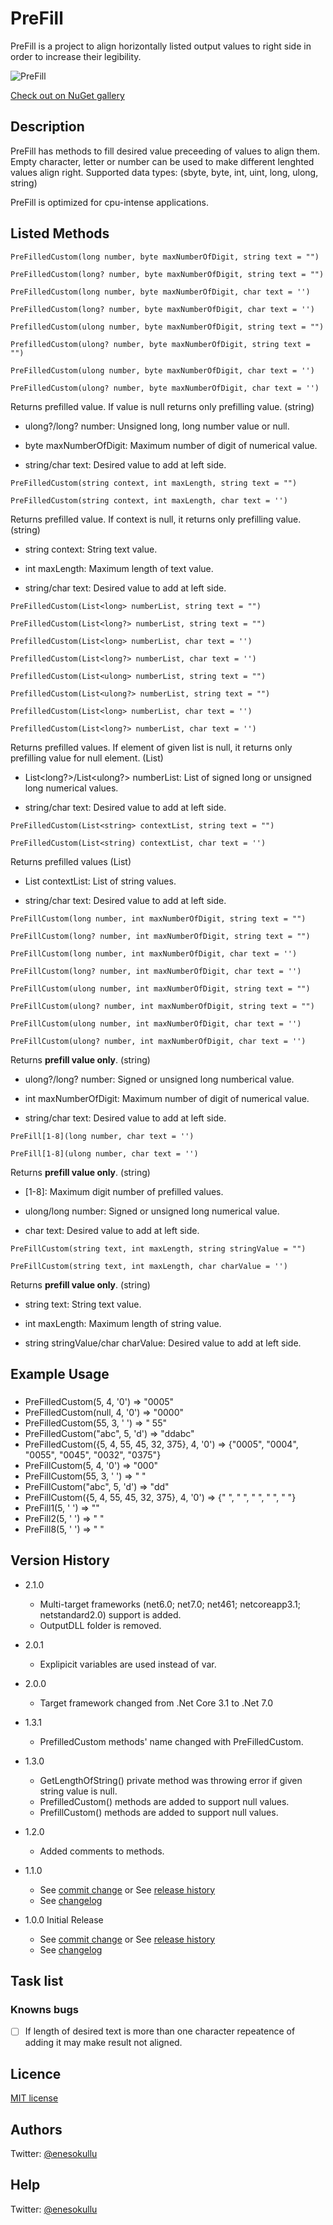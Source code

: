 # PreFill

PreFill is a project to align horizontally listed output values to right side in order to increase their legibility.

![PreFill](https://github.com/meokullu/PreFill/blob/master/Prefill/Resources/Screenshot.png)

[Check out on NuGet gallery](https://www.nuget.org/packages/PreFill/)

## Description

PreFill has methods to fill desired value preceeding of values to align them. Empty character, letter or number can be used to make different lenghted values align right. Supported data types: (sbyte, byte, int, uint, long, ulong, string)

PreFill is optimized for cpu-intense applications.

## Listed Methods

```
PreFilledCustom(long number, byte maxNumberOfDigit, string text = "")
```
```
PreFilledCustom(long? number, byte maxNumberOfDigit, string text = "")
```
```
PreFilledCustom(long number, byte maxNumberOfDigit, char text = '')
```
```
PreFilledCustom(long? number, byte maxNumberOfDigit, char text = '')
```
```
PrefilledCustom(ulong number, byte maxNumberOfDigit, string text = "")
```
```
PrefilledCustom(ulong? number, byte maxNumberOfDigit, string text = "")
```
```
PreFilledCustom(ulong number, byte maxNumberOfDigit, char text = '')
```
```
PreFilledCustom(ulong? number, byte maxNumberOfDigit, char text = '')
```

Returns prefilled value. If value is null returns only prefilling value. (string)

* ulong?/long? number: Unsigned long, long number value or null.

* byte maxNumberOfDigit: Maximum number of digit of numerical value.

* string/char text: Desired value to add at left side.

```
PreFilledCustom(string context, int maxLength, string text = "")
```
```
PreFilledCustom(string context, int maxLength, char text = '')
```
Returns prefilled value. If context is null, it returns only prefilling value. (string)

* string context: String text value.

* int maxLength: Maximum length of text value.

* string/char text: Desired value to add at left side.

```
PreFilledCustom(List<long> numberList, string text = "")
```
```
PreFilledCustom(List<long?> numberList, string text = "")
```
```
PrefilledCustom(List<long> numberList, char text = '')
```
```
PrefilledCustom(List<long?> numberList, char text = '')
```
```
PrefilledCustom(List<ulong> numberList, string text = "")
```
```
PrefilledCustom(List<ulong?> numberList, string text = "")
```
```
PrefilledCustom(List<long> numberList, char text = '')
```
```
PrefilledCustom(List<long?> numberList, char text = '')
```

Returns prefilled values. If element of given list is null, it returns only prefilling value for null element. (List<string>)

* List<long?>/List<ulong?> numberList: List of signed long or unsigned long numerical values.
 
* string/char text: Desired value to add at left side.

```
PreFilledCustom(List<string> contextList, string text = "")
```
```
PreFilledCustom(List<string) contextList, char text = '')
```

Returns prefilled values (List<string>)

* List<string> contextList: List of string values.

* string/char text: Desired value to add at left side.

```
PreFillCustom(long number, int maxNumberOfDigit, string text = "")
```
```
PreFillCustom(long? number, int maxNumberOfDigit, string text = "")
```
```
PreFillCustom(long number, int maxNumberOfDigit, char text = '')
```
```
PreFillCustom(long? number, int maxNumberOfDigit, char text = '')
```
```
PreFillCustom(ulong number, int maxNumberOfDigit, string text = "")
```
```
PreFillCustom(ulong? number, int maxNumberOfDigit, string text = "")
```
```
PreFillCustom(ulong number, int maxNumberOfDigit, char text = '')
```
```
PreFillCustom(ulong? number, int maxNumberOfDigit, char text = '')
```

Returns **prefill value only**. (string)

* ulong?/long? number: Signed or unsigned long numberical value.

* int maxNumberOfDigit: Maximum number of digit of numerical value.

* string/char text: Desired value to add at left side.

```
PreFill[1-8](long number, char text = '')
```
```
PreFill[1-8](ulong number, char text = '')
```

Returns **prefill value only**. (string)

* [1-8]: Maximum digit number of prefilled values.

* ulong/long number: Signed or unsigned long numerical value.

* char text: Desired value to add at left side.

```
PreFillCustom(string text, int maxLength, string stringValue = "")
```
```
PreFillCustom(string text, int maxLength, char charValue = '')
```

Returns **prefill value only**. (string)

* string text: String text value.

* int maxLength: Maximum length of string value.

* string stringValue/char charValue: Desired value to add at left side.

## Example Usage

###

* PreFilledCustom(5, 4, '0') => "0005"
* PreFilledCustom(null, 4, '0') => "0000"
* PreFilledCustom(55, 3, ' ') => " 55"
* PreFilledCustom("abc", 5, 'd') => "ddabc"
* PreFilledCustom({5, 4, 55, 45, 32, 375}, 4, '0') => {"0005", "0004", "0055", "0045", "0032", "0375"}
* PreFillCustom(5, 4, '0') => "000"
* PreFillCustom(55, 3, ' ') => " "
* PreFillCustom("abc", 5, 'd') => "dd"
* PreFillCustom({5, 4, 55, 45, 32, 375}, 4, '0') => {"   ", "   ", "  ", "  ", " "}
* PreFill1(5, ' ') => ""
* PreFill2(5, ' ') => " "
* PreFill8(5, ' ') => "       "

## Version History

* 2.1.0
	* Multi-target frameworks (net6.0; net7.0; net461; netcoreapp3.1; netstandard2.0) support is added.
	* OutputDLL folder is removed.

* 2.0.1
   * Explipicit variables are used instead of var.

* 2.0.0
   * Target framework changed from .Net Core 3.1 to .Net 7.0

* 1.3.1
   * PrefilledCustom methods' name changed with PreFilledCustom.

* 1.3.0
   * GetLengthOfString() private method was throwing error if given string value is null.
   * PrefilledCustom() methods are added to support null values.
   * PrefillCustom() methods are added to support null values.

* 1.2.0
  * Added comments to methods.
  
* 1.1.0
  * See [commit change](https://github.com/meokullu/PreFill/commits/master) or See [release history](https://github.com/meokullu/PreFill/releases)
  * See [changelog](https://github.com/meokullu/PreFill/blob/master/CHANGELOG.md)

* 1.0.0 Initial Release
  * See [commit change](https://github.com/meokullu/PreFill/commits/master) or See [release history](https://github.com/meokullu/PreFill/releases)
  * See [changelog](https://github.com/meokullu/PreFill/blob/master/CHANGELOG.md)
  
## Task list

### Knowns bugs ###
- [ ] If length of desired text is more than one character repeatence of adding it may make result not aligned.

## Licence
[MIT license](https://github.com/meokullu/Prefill/blob/master/LICENSE)

## Authors
Twitter: [@enesokullu](https://twitter.com/EnesOkullu)

## Help
Twitter: [@enesokullu](https://twitter.com/EnesOkullu)
